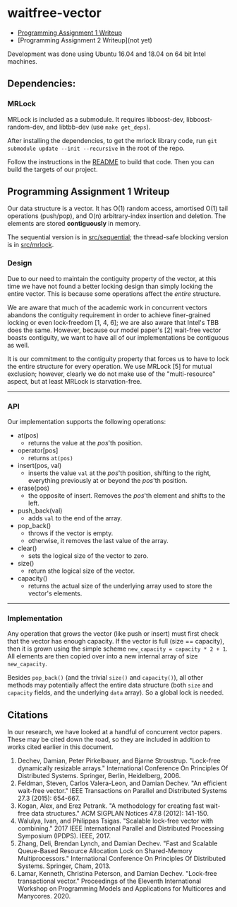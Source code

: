 # waitfree-vector

- [Programming Assignment 1 Writeup](##Programming-Assignment-1-Writeup)
- [Programming Assignment 2 Writeup](not yet)

Development was done using Ubuntu 16.04 and 18.04 on 64 bit Intel machines.

## Dependencies:

### MRLock

MRLock is included as a submodule. It requires libboost-dev, libboost-random-dev, and libtbb-dev (use `make get_deps`).

After installing the dependencies, to get the mrlock library code, run `git submodule update --init --recursive` in the root of the repo.

Follow the instructions in the [README](/mrlock/README) to build that code. Then you can build the targets of our project.

## Programming Assignment 1 Writeup

Our data structure is a vector. It has O(1) random access, amortised O(1) tail operations (push/pop), and O(n) arbitrary-index insertion and deletion. The elements are stored **contiguously** in memory.

The sequential version is in [src/sequential](src/sequential); the thread-safe blocking version is in [src/mrlock](src/mrlock).

### Design

Due to our need to maintain the contiguity property of the vector, at this time we have not found a better locking design than simply locking the entire vector. This is because some operations affect the _entire_ structure.

We are aware that much of the academic work in concurrent vectors abandons the contiguity requirement in order to achieve finer-grained locking or even lock-freedom [1, 4, 6]; we are also aware that Intel's TBB does the same. However, because our model paper's [2] wait-free vector boasts contiguity, we want to have all of our implementations be contiguous as well.

It is our commitment to the contiguity property that forces us to have to lock the entire structure for every operation. We use MRLock [5] for mutual exclusion; however, clearly we do not make use of the "multi-resource" aspect, but at least MRLock is starvation-free.

---

### API

Our implementation supports the following operations:

- at(pos)
  - returns the value at the _pos_'th position.
- operator[pos]
  - returns `at(pos)`
- insert(pos, val)
  - inserts the value `val` at the _pos_'th position, shifting to the right, everything previously at or beyond the _pos_'th position.
- erase(pos)
  - the opposite of insert. Removes the _pos_'th element and shifts to the left.
- push_back(val)
  - adds `val` to the end of the array.
- pop_back()
  - throws if the vector is empty.
  - otherwise, it removes the last value of the array.
- clear()
  - sets the logical size of the vector to zero.
- size()
  - return sthe logical size of the vector.
- capacity()
  - returns the actual size of the underlying array used to store the vector's elements.

---

### Implementation

Any operation that grows the vector (like push or insert) must first check that the vector has enough capacity. If the vector is full (size == capacity), then it is grown using the simple scheme `new_capacity = capacity * 2 + 1`. All elements are then copied over into a new internal array of size `new_capacity`.

Besides `pop_back()` (and the trivial `size()` and `capacity()`), all other methods may potentially affect the entire data structure (both `size` and `capacity` fields, and the underlying `data` array). So a global lock is needed.

## Citations

In our research, we have looked at a handful of concurrent vector papers. These may be cited down the road, so they are included in addition to works cited earlier in this document.

1. Dechev, Damian, Peter Pirkelbauer, and Bjarne Stroustrup. "Lock-free dynamically resizable arrays." International Conference On Principles Of Distributed Systems. Springer, Berlin, Heidelberg, 2006.
1. Feldman, Steven, Carlos Valera-Leon, and Damian Dechev. "An efficient wait-free vector." IEEE Transactions on Parallel and Distributed Systems 27.3 (2015): 654-667.
1. Kogan, Alex, and Erez Petrank. "A methodology for creating fast wait-free data structures." ACM SIGPLAN Notices 47.8 (2012): 141-150.
1. Walulya, Ivan, and Philippas Tsigas. "Scalable lock-free vector with combining." 2017 IEEE International Parallel and Distributed Processing Symposium (IPDPS). IEEE, 2017.
1. Zhang, Deli, Brendan Lynch, and Damian Dechev. "Fast and Scalable Queue-Based Resource Allocation Lock on Shared-Memory Multiprocessors." International Conference On Principles Of Distributed Systems. Springer, Cham, 2013.
1. Lamar, Kenneth, Christina Peterson, and Damian Dechev. "Lock-free transactional vector." Proceedings of the Eleventh International Workshop on Programming Models and Applications for Multicores and Manycores. 2020.
